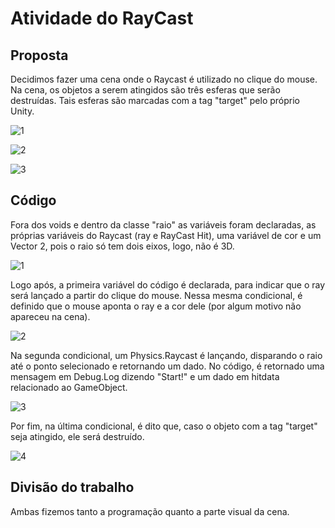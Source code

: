 <h1>Atividade do RayCast</h1>

<h2>Proposta</h2>
<p>Decidimos fazer uma cena onde o Raycast é utilizado no clique do mouse. Na cena, os objetos a serem atingidos são três esferas que serão destruídas. Tais esferas são marcadas com a tag "target" pelo próprio Unity. </p



![1](https://github.com/user-attachments/assets/02f5ed15-e93f-43ca-92cd-7ccec49326ad)

![2](https://github.com/user-attachments/assets/81348db5-924a-4358-8836-c98056f8856a)

![3](https://github.com/user-attachments/assets/c13cd4ce-0527-4330-bffb-718d43c135e5)


<h2>Código</h2>
<p>Fora dos voids e dentro da classe "raio" as variáveis foram declaradas, as próprias variáveis do Raycast (ray e RayCast Hit), uma variável de cor e um Vector 2, pois o raio só tem dois eixos, logo, não é 3D.</p>

![1](https://github.com/user-attachments/assets/a6e88a72-100e-4f6f-8d6b-2e4ba681acb1)

<p>Logo após, a primeira variável do código é declarada, para indicar que o ray será lançado a partir do clique do mouse. Nessa mesma condicional, é definido que o mouse aponta o ray e a cor dele (por algum motivo não apareceu na cena).</p>

![2](https://github.com/user-attachments/assets/8c468a10-0c92-4d19-8db9-ee42547fffc0)

<p>Na segunda condicional, um Physics.Raycast é lançando, disparando o raio até o ponto selecionado e retornando um dado. No código, é retornado uma mensagem em Debug.Log dizendo "Start!" e um dado em hitdata relacionado ao GameObject.</p>

![3](https://github.com/user-attachments/assets/62457a65-98d5-44b3-9b91-0e67091274ec)

<p>Por fim, na última condicional, é dito que, caso o objeto com a tag "target" seja atingido, ele será destruído.</p>

![4](https://github.com/user-attachments/assets/559017ae-cc59-4c90-b1a4-3f6845dc3cdb)

<h2>Divisão do trabalho</h2>
<p>Ambas fizemos tanto a programação quanto a parte visual da cena.</p>


